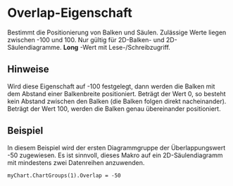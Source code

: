 
# Overlap-Eigenschaft

Bestimmt die Positionierung von Balken und Säulen. Zulässige Werte liegen zwischen -100 und 100. Nur gültig für 2D-Balken- und 2D-Säulendiagramme.  **Long** -Wert mit Lese-/Schreibzugriff.


## Hinweise

Wird diese Eigenschaft auf -100 festgelegt, dann werden die Balken mit dem Abstand einer Balkenbreite positioniert. Beträgt der Wert 0, so besteht kein Abstand zwischen den Balken (die Balken folgen direkt nacheinander). Beträgt der Wert 100, werden die Balken genau übereinander positioniert.


## Beispiel

In diesem Beispiel wird der ersten Diagrammgruppe der Überlappungswert -50 zugewiesen. Es ist sinnvoll, dieses Makro auf ein 2D-Säulendiagramm mit mindestens zwei Datenreihen anzuwenden.


```
myChart.ChartGroups(1).Overlap = -50
```

